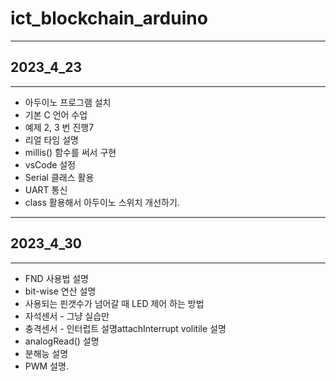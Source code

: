 # ict_blockchain_arduino

- - -
## 2023_4_23
- - -
* 아두이노 프로그램 설치
* 기본 C 언어 수업
* 예제 2, 3 번 진행7
* 리얼 타임 설명
* millis() 함수를 써서 구현
* vsCode 설정
* Serial 클래스 활용
* UART 통신
* class 활용해서 아두이노 스위치 개선하기. 

- - -
## 2023_4_30
- - -
* FND 사용법 설명
* bit-wise 연산 설명
* 사용되는 핀갯수가 넘어갈 때 LED 제어 하는 방법 
* 자석센서 - 그냥 실습만
* 충격센서 - 인터럽트 설명attachInterrupt volitile 설명
* analogRead() 설명
* 분해능 설명
* PWM 설명. 